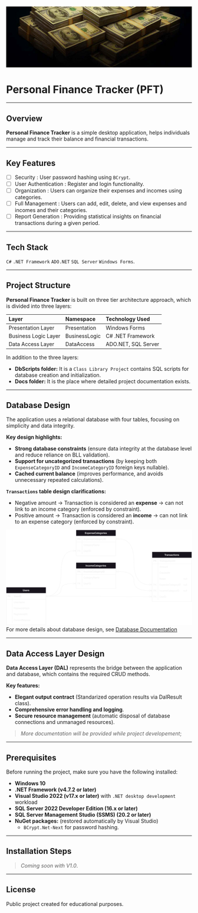 ![Readme Cover Photo](Docs/General%20Doc%20Images/ReadMeCover.jpg)
# Personal Finance Tracker (PFT)

---

## Overview
**Personal Finance Tracker** is a simple desktop application, 
helps individuals manage and track their balance and financial transactions.

---

## Key Features
- [ ] Security : User password hashing using `BCrypt`.
- [ ] User Authentication : Register and login functionality.
- [ ] Organization : Users can organize their expenses and incomes using categories.
- [ ] Full Management : Users can add, edit, delete, and view expenses and incomes and their categories.
- [ ] Report Generation : Providing statistical insights on financial transactions during a given period.

---

## Tech Stack
`C#`	`.NET Framework`	`ADO.NET`	`SQL Server`	`Windows Forms`.

---

## Project Structure
**Personal Finance Tracker** is built on three tier architecture approach, which is divided into three layers:  

| Layer                     |   Namespace      | Technology Used |
| :---------                |  :-------------  | :------------- |
| Presentation Layer        | Presentation     | Windows Forms   |
| Business Logic Layer      | BusinessLogic    | C# .NET Framework |
| Data Access Layer         | DataAccess       | ADO.NET, SQL Server |

In addition to the three layers:
* **DbScripts folder:** It is a `Class Library Project` contains SQL scripts for database creation and initialization.
* **Docs folder:** It is the place where detailed project documentation exists.


---

## Database Design
The application uses a relational database with four tables, focusing on simplicity and data integrity.

**Key design highlights:**
* **Strong database constraints** (ensure data integrity at the database level and reduce reliance on BLL validation).
* **Support for uncategorized transactions** (by keeping both `ExpenseCategoryID` and `IncomeCategoryID` foreign keys nullable).
* **Cached current balance** (improves performance, and avoids unnecessary repeated calculations).

**`Transactions` table design clarifications:**
* Negative amount -> Transaction is considered an **expense** -> can not link to an income category (enforced by constraint).
* Positive amount -> Transaction is considered an **income** -> can not link to an expense category (enforced by constraint).

![Database ERD Diagram](Docs/Database%20Design/ERD.drawio.svg)
For more details about database design, see [Database Documentation](Docs/Database%20Design/Database%20Documentation.md)

---

## Data Access Layer Design
**Data Access Layer (DAL)** represents the bridge between the application and database, which contains the required CRUD methods.

**Key features:**
* **Elegant output contract** (Standarized operation results via DalResult class).
* **Comprehensive error handling and logging**.
* **Secure resource management** (automatic disposal of database connections and unmanaged resources).

> *More documentation will be provided while project developement*;

---

## Prerequisites
Before running the project, make sure you have the following installed:
- **Windows 10**
- **.NET Framework (v4.7.2 or later)**
- **Visual Studio 2022 (v17.x or later)** with `.NET desktop development` workload
- **SQL Server 2022 Developer Edition (16.x or later)**
- **SQL Server Management Studio (SSMS) (20.2 or later)**
- **NuGet packages:** (restored automatically by Visual Studio)
  - `BCrypt.Net-Next` for password hashing.

---

## Installation Steps
> *Coming soon with V1.0*.

---

## License
Public project created for educational purposes.
